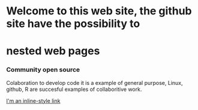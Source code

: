 # Welcome to this web site, the github site have the possibility to 
# nested web pages

### Community open source

Colaboration to develop code it is a example of general purpose, Linux, 
github, R are succesful examples of collaboritive work.

[I'm an inline-style link](another.md)

